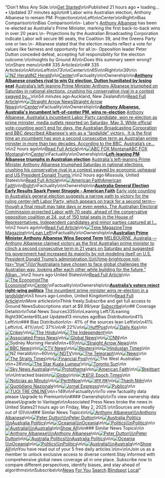 "Don't Miss Any Side.\n\n[Get Started](https://ground.news/subscribe)\n\nPublished 21 hours ago • loading... • Updated 37 minutes ago\n\n# Labor wins Australian election; Anthony Albanese to remain PM: Projections\n\nLeft\n\nCenter\n\nRight\nBias Comparison\n\nBias Comparison\n\n- Labor's [Anthony Albanese](https://ground.news/interest/anthony-albanese) has been re-elected as Australia's Prime Minister, marking the first back-to-back wins in over 20 years.\n- Projections by the Australian Broadcasting Corporation indicate Labor will secure 86 seats, the Coalition 39, and the Greens Party one or two.\n- Albanese stated that the election results reflect a vote for values like fairness and opportunity for all.\n- Opposition leader Peter Dutton conceded defeat, accepting full responsibility for the election outcome.\n\nInsights by Ground AI\n\nDoes this summary seem wrong?\n\nShare menu\n\n## 335 Articles\n\n## 335 Articles\n\nAll\n\nLeft\n\n73\n\nCenter\n\n65\n\nRight\n\n39\n\n[![NZ Herald](https://ground.news/_next/image?url=https%3A%2F%2Fgroundnews.b-cdn.net%2Finterests%2F3c3949bbaab7610988a7891496e452a7ed103e0c.jpg%3Fwidth%3D24&w=64&q=75)NZ Herald](https://ground.news/interest/nz-herald)\n\n[Center](https://ground.news/interest/nz-herald#bias-ratings)\nFactuality\n\nOwnership\n\n[**Anthony Albanese crushes rival to win Oz election, Dutton humiliated by losing seat**](https://www.nzherald.co.nz/world/australia-election-anthony-albanese-crushes-rival-peter-dutton-opposition-leader-loses-his-seat/VNWVLG4S7FHEPH3ISURTGW3DMM/) [Australia’s left-leaning Prime Minister Anthony Albanese triumphed on Saturday in national elections, crushing his conservative rival in a contest swayed by...](https://www.nzherald.co.nz/world/australia-election-anthony-albanese-crushes-rival-peter-dutton-opposition-leader-loses-his-seat/VNWVLG4S7FHEPH3ISURTGW3DMM/)\n\n54 minutes ago·Auckland, New Zealand\n\n[Read Full Article](https://www.nzherald.co.nz/world/australia-election-anthony-albanese-crushes-rival-peter-dutton-opposition-leader-loses-his-seat/VNWVLG4S7FHEPH3ISURTGW3DMM/)\n\n[![Straight Arrow News](https://ground.news/_next/image?url=https%3A%2F%2Fgroundnews.b-cdn.net%2Finterests%2Ff9a549cf5a2df3e8fe848857828a861ed81d42e6.jpg%3Fwidth%3D24&w=64&q=75)Straight Arrow News](https://ground.news/interest/straight-arrow-news)\n\n[Center](https://ground.news/interest/straight-arrow-news#bias-ratings)\nFactuality\n\nOwnership\n\n[**Anthony Albanese, Australia's incumbent left-of-center PM, wins re-election**](https://san.com/cc/anthony-albanese-australias-incumbent-left-of-center-pm-wins-re-election/) [Anthony Albanese, Australia's incumbent Labor Party candidate, won re-election as prime minister, media outlets reported on Saturday, May 3. While official vote-counting won’t end for days, the Australian Broadcasting Corporation and BBC described Albanese's win as a “landslide” victory.  It is the first time an incumbent has won a second consecutive term as Australian prime minister in more than two decades. According to the BBC, Australia’s ce…](https://san.com/cc/anthony-albanese-australias-incumbent-left-of-center-pm-wins-re-election/)\n\n2 hours ago\n\n[Read Full Article](https://san.com/cc/anthony-albanese-australias-incumbent-left-of-center-pm-wins-re-election/)\n\n[![ABC FOX Montana](https://ground.news/_next/image?url=https%3A%2F%2Fgroundnews.b-cdn.net%2Finterests%2F9a9510e3b1970039693724d79019a0bd6fe38d35.jpg%3Fwidth%3D24&w=64&q=75)ABC FOX Montana](https://ground.news/interest/abc-fox-montana)\n\n[Center](https://ground.news/interest/abc-fox-montana#bias-ratings)\nFactuality\n\nOwnership\n\n[**Left-leaning PM Albanese triumphs in Australian election**](https://www.montanarightnow.com/national_news/left-leaning-pm-albanese-triumphs-in-australian-election/article_a9b68729-fd78-55de-9659-c10cec393740.html) [Australia's left-leaning Prime Minister Anthony Albanese triumphed Saturday in national elections, crushing his conservative rival in a contest swayed by economic upheaval and US President Donald Trump.](https://www.montanarightnow.com/national_news/left-leaning-pm-albanese-triumphs-in-australian-election/article_a9b68729-fd78-55de-9659-c10cec393740.html)\n\n2 hours ago·Missoula, United States\n\n[Read Full Article](https://www.montanarightnow.com/national_news/left-leaning-pm-albanese-triumphs-in-australian-election/article_a9b68729-fd78-55de-9659-c10cec393740.html)\n\n[![American Faith](https://ground.news/_next/image?url=https%3A%2F%2Fgroundnews.b-cdn.net%2Finterests%2F192fcb6ab29bfd320bd6dcf0a2a0d712f9cd926f.jpg%3Fwidth%3D24&w=64&q=75)American Faith](https://ground.news/interest/american-faith)\n\n[Right](https://ground.news/interest/american-faith#bias-ratings)\nFactuality\n\nOwnership\n\n[**Australia General Election Early Results Spark Power Struggle - American Faith**](https://americanfaith.com/australia-general-election-early-results/) [Early vote counting in Australia’s general election suggests a narrow path to victory for the ruling center-left Labor Party, which appears on track for a second term—though a final result may take days or even weeks. The Australian Electoral Commission projected Labor with 70 seats, ahead of the conservative opposition coalition at 24, out of 150 total seats in the House of Representatives. Independent candidates and minor parties captured at l…](https://americanfaith.com/australia-general-election-early-results/)\n\n2 hours ago\n\n[Read Full Article](https://americanfaith.com/australia-general-election-early-results/)\n\n[![Time Magazine](https://ground.news/_next/image?url=https%3A%2F%2Fgroundnews.b-cdn.net%2Finterests%2Ff0b38f75f38d91faa1399ad00dbb9ff406d8378d.jpg%3Fwidth%3D24&w=64&q=75)Time Magazine](https://ground.news/interest/time-magazine)\n\n[Lean Left](https://ground.news/interest/time-magazine#bias-ratings)\nFactuality\n\nOwnership\n\n[**Australian Prime Minister Anthony Albanese Wins Second Term**](https://time.com/7282399/australian-prime-minister-anthony-albanese-reelected-second-term/) [MELBOURNE, Australia — Anthony Albanese claimed victory as the first Australian prime minister to clinch a second consecutive term in 21 years on Saturday and suggested his government had increased its majority by not modeling itself on U.S. President Donald Trump’s administration.\\\\\n\\[time-brightcove not-tgx=”true”\\]\\\\\n“Australians have chosen to face global challenges the Australian way, looking after each other while building for the future,” Alban…](https://time.com/7282399/australian-prime-minister-anthony-albanese-reelected-second-term/)\n\n2 hours ago·United States\n\n[Read Full Article](https://time.com/7282399/australian-prime-minister-anthony-albanese-reelected-second-term/)\n\n[![The Economist](https://ground.news/_next/image?url=https%3A%2F%2Fgroundnews.b-cdn.net%2Finterests%2F808e1dda39ef4ec0fc88d96681d04de72c60253d.jpg%3Fwidth%3D24&w=64&q=75)The Economist](https://ground.news/interest/the-economist)\n\n[Center](https://ground.news/interest/the-economist#bias-ratings)\nFactuality\n\nOwnership\n\n[**Australia’s voters reject right-wing politics**](https://www.economist.com/asia/2025/05/03/australias-voters-reject-right-wing-politics) [The incumbent prime minister wins re-election in a landslide](https://www.economist.com/asia/2025/05/03/australias-voters-reject-right-wing-politics)\n\n3 hours ago·London, United Kingdom\n\n[Read Full Article](https://www.economist.com/asia/2025/05/03/australias-voters-reject-right-wing-politics)\n\nMore articles\n\nThink freely.Subscribe and get full access to Ground NewsSubscriptions start at $9.99/year [Subscribe](https://ground.news/subscribe)\n\n## Coverage Details\n\nTotal News Sources335\n\nLeaning Left73Leaning Right39Center65Last Updated13 minutes agoBias Distribution\n41%  Left\n\n### Bias Distribution\n\n- 41% of the sources lean Left\n\n\n41% Left\n\nL 41%\n\nC 37%\n\nR 22%\n\n[![HuffPost](https://ground.news/_next/image?url=https%3A%2F%2Fgroundnews.b-cdn.net%2Finterests%2F01979916d53f13dde8ad2a60ecbb1c99f4dc1ebf.jpg%3Fwidth%3D60&w=128&q=75)](https://www.huffpost.com/entry/australian-prime-minister-anthony-albanese-wins-reelection-in-another-blow-to-trump_n_681526cbe4b0bf4fe8b34593)\n\n[![Daily Kos](https://ground.news/_next/image?url=https%3A%2F%2Fgroundnews.b-cdn.net%2Finterests%2F8ca89b5d410dc2cd57d5d4beea5e5e6e1d0eeb89.jpg%3Fwidth%3D60&w=128&q=75)](https://www.dailykos.com/stories/2025/5/3/2320266/-Australia-rebukes-Conservative-policies-in-federal-election-progressive-majority-grows)\n\n[![Crikey](https://ground.news/_next/image?url=https%3A%2F%2Fgroundnews.b-cdn.net%2Finterests%2Fd5384adb074f953cc4371a13cfe4fb2d2203c8a8.jpg%3Fwidth%3D60&w=128&q=75)](https://www.crikey.com.au/2025/05/03/election-results-albanese-dutton-dickson-labor-win/)\n\n[![The Hindu](https://ground.news/_next/image?url=https%3A%2F%2Fgroundnews.b-cdn.net%2Finterests%2F5f7b21541e5d6e8113b2222133d71aa2f03970e5.jpg%3Fwidth%3D60&w=128&q=75)](https://www.thehindu.com/news/international/australia-polls-anthony-albanese-labor-party-results-general-elections-2025/article69534103.ece)\n\n[![The Independent](https://ground.news/_next/image?url=https%3A%2F%2Fgroundnews.b-cdn.net%2Finterests%2Fae154bf462c7834e3b0cee6174266e809f671a37.jpg%3Fwidth%3D60&w=128&q=75)](https://www.independent.co.uk/news/uk/home-news/keir-starmer-peter-dutton-anthony-albanese-australia-labour-party-b2744302.html)\n\n[![Associated Press News](https://ground.news/_next/image?url=https%3A%2F%2Fgroundnews.b-cdn.net%2Finterests%2F5eeed6a2580a212c7d5b2c00c3ff77796814b764.jpg%3Fwidth%3D60&w=128&q=75)](https://apnews.com/article/australia-election-albanese-dutton-251063e866513dfa48b773fb4d6b0d29)\n\n[![Global News](https://ground.news/_next/image?url=https%3A%2F%2Fgroundnews.b-cdn.net%2Finterests%2Fa5b5858b50da1322f23283585bf9698e5edabc52.jpg%3Fwidth%3D60&w=128&q=75)](https://globalnews.ca/news/11162727/australias-prime-minister-anthony-albanese-wins-second-term/)\n\n[![CNN](https://ground.news/_next/image?url=https%3A%2F%2Fgroundnews.b-cdn.net%2Finterests%2Fe90b4f929289860e9eb2ffe19af452b2566ab03c.jpg%3Fwidth%3D60&w=128&q=75)](https://www.cnn.com/2025/05/03/australia/australia-election-results-albanese-dutton-intl-hnk)\n\n![Sydney Morning Herald](https://ground.news/_next/image?url=https%3A%2F%2Fgroundnews.b-cdn.net%2Finterests%2F173f0b70a07837de85a9f357358b637425ad92a6.jpg%3Fwidth%3D60&w=128&q=75)\n\n+65\n\n[![Straight Arrow News](https://ground.news/_next/image?url=https%3A%2F%2Fgroundnews.b-cdn.net%2Finterests%2Ff9a549cf5a2df3e8fe848857828a861ed81d42e6.jpg%3Fwidth%3D60&w=128&q=75)](https://san.com/cc/anthony-albanese-australias-incumbent-left-of-center-pm-wins-re-election/)\n\n[![BBC News](https://ground.news/_next/image?url=https%3A%2F%2Fgroundnews.b-cdn.net%2Finterests%2F21ae4daa2c472653d54d9279f02aaebc342f0c95.jpg%3Fwidth%3D60&w=128&q=75)](https://www.bbc.co.uk/news/live/cevdw14r1mgt)\n\n[![CTV News](https://ground.news/_next/image?url=https%3A%2F%2Fgroundnews.b-cdn.net%2Finterests%2F1dec22caa8c0767b8321053371db437477069a88.jpg%3Fwidth%3D60&w=128&q=75)](https://www.ctvnews.ca/world/article/australias-prime-minister-anthony-albanese-wins-a-second-three-year-term/)\n\n[![Reuters](https://ground.news/_next/image?url=https%3A%2F%2Fgroundnews.b-cdn.net%2Finterests%2F3c1feb130ad085b06e5eacbce20bbd3d1b35c39d.jpg%3Fwidth%3D60&w=128&q=75)](https://www.reuters.com/world/asia-pacific/count-under-way-australia-election-with-living-costs-trump-focus-2025-05-03/)\n\n[![Hindustan Times](https://ground.news/_next/image?url=https%3A%2F%2Fgroundnews.b-cdn.net%2Finterests%2F4d64de3fb255e6814ab1e2e32fe975f55fa17210.jpg%3Fwidth%3D60&w=128&q=75)](https://www.hindustantimes.com/world-news/australia-pm-anthony-albanese-set-to-win-a-second-term-election-peter-dutton-101746272739803.html)\n\n![NZ Herald](https://ground.news/_next/image?url=https%3A%2F%2Fgroundnews.b-cdn.net%2Finterests%2F3c3949bbaab7610988a7891496e452a7ed103e0c.jpg%3Fwidth%3D60&w=128&q=75)\n\n+60\n\n[![NDTV](https://ground.news/_next/image?url=https%3A%2F%2Fgroundnews.b-cdn.net%2Finterests%2Fc121e912b38e2dd900ede0c9c2ace8a942fa9215.jpg%3Fwidth%3D60&w=128&q=75)](https://www.ndtv.com/world-news/anthony-albaneses-left-leaning-labor-party-projected-to-win-australia-polls-report-8320406)\n\n[![The Telegraph](https://ground.news/_next/image?url=https%3A%2F%2Fgroundnews.b-cdn.net%2Finterests%2Fbdb97950f29fdc40b013e5796b6261da4a2fcfbe.jpg%3Fwidth%3D60&w=128&q=75)](https://www.telegraph.co.uk/world-news/2025/05/03/australia-election-results-albanese-dutton-labor-liberal/)\n\n[![News](https://ground.news/_next/image?url=https%3A%2F%2Fgroundnews.b-cdn.net%2Finterests%2Fcfc36954be31195650aa8798edf5db035221e2d6.jpg%3Fwidth%3D60&w=128&q=75)](https://www.news.com.au/national/federal-election/anthony-albanese-accepts-victory-in-2025-federal-election/news-story/08b0a83641c3e7b301cb964def3b2968)\n\n[![The Straits Times](https://ground.news/_next/image?url=https%3A%2F%2Fgroundnews.b-cdn.net%2Finterests%2Fd0b902983282ab36611c578b46fbd8086615f070.jpg%3Fwidth%3D60&w=128&q=75)](https://www.straitstimes.com/asia/australianz/australias-albanese-claims-election-victory-riding-anti-trump-wave)\n\n[![Financial Post](https://ground.news/_next/image?url=https%3A%2F%2Fgroundnews.b-cdn.net%2Finterests%2Fca2090bb6210b859529dbf74c6c9672b2d03465d.jpg%3Fwidth%3D60&w=128&q=75)](https://financialpost.com/pmn/business-pmn/australias-pm-albanese-re-elected-for-second-term-abc-says)\n\n![The West Australian](https://ground.news/_next/image?url=https%3A%2F%2Fgroundnews.b-cdn.net%2Finterests%2Fcf5d82baa1d8367b93f7ccf963924321494c850b.jpg%3Fwidth%3D60&w=128&q=75)\n\n+28\n\n[![The Star Kuala Lumpur](https://ground.news/_next/image?url=https%3A%2F%2Fgroundnews.b-cdn.net%2Finterests%2F7d76ab0a8684b778ef4d1e60f2486f0b59a1469f.jpg%3Fwidth%3D60&w=128&q=75)](https://www.thestar.com.my/news/nation/2025/05/03/anwar-congratulates-albanese-on-winning-second-term)\n\n[![Toronto Sun](https://ground.news/_next/image?url=https%3A%2F%2Fgroundnews.b-cdn.net%2Finterests%2Fc992a7a8ada9f25de24270469dde2d174683264b.jpg%3Fwidth%3D60&w=128&q=75)](https://torontosun.com/news/world/australian-prime-minister-anthony-albanese-wins-a-second-3-year-term)\n\n[![Sky News Australia](https://ground.news/_next/image?url=https%3A%2F%2Fgroundnews.b-cdn.net%2Finterests%2F2908fc9044b433d68ca872505cabea808e6fe7b7.jpg%3Fwidth%3D60&w=128&q=75)](https://www.skynews.com.au/australia-news/politics/federal-election-2025-anthony-albanese-and-labor-party-sweep-federal-election-2025-after-shock-swing-against-coalition/news-story/00119875068ae509c3a510608b521ed6)\n\n[![Protothema](https://ground.news/_next/image?url=https%3A%2F%2Fgroundnews.b-cdn.net%2Finterests%2F9bdcca3c1cc8a6e8bcc7ffddf4ed7396899ad8e1.jpg%3Fwidth%3D60&w=128&q=75)](https://www.protothema.gr/world/article/1633762/ekloges-stin-australia-niki-tis-kedroaristeri-kuvernisis-deihnoun-ta-prota-apotelesmata/)\n\n[![American Faith](https://ground.news/_next/image?url=https%3A%2F%2Fgroundnews.b-cdn.net%2Finterests%2F192fcb6ab29bfd320bd6dcf0a2a0d712f9cd926f.jpg%3Fwidth%3D60&w=128&q=75)](https://americanfaith.com/australia-general-election-early-results/)\n\n[![Breitbart](https://ground.news/_next/image?url=https%3A%2F%2Fgroundnews.b-cdn.net%2Finterests%2F9f29a3d3f02a0d13a629834288381c5c93fcb86f.jpg%3Fwidth%3D60&w=128&q=75)](https://www.breitbart.com/europe/2025/05/03/australia-elections-left-wing-albanese-government-projected-to-retain-power/)\n\nUntracked bias\n\n[![Globo](https://ground.news/_next/image?url=https%3A%2F%2Fgroundnews.b-cdn.net%2Finterests%2F8c492ab9ac7672ef621f318b855f8935ec52314e.jpg%3Fwidth%3D60&w=128&q=75)](https://g1.globo.com/mundo/noticia/2025/05/03/eleicao-australia-2025.ghtml)\n\n[![大纪元 Epoch Times](https://ground.news/_next/image?url=https%3A%2F%2Fgroundnews.b-cdn.net%2Finterests%2F76d3958785b3c6211484a704e78f16ca2c4dcc51.jpg%3Fwidth%3D60&w=128&q=75)](https://www.epochtimes.com/b5/25/5/3/n14497983.htm)\n\n[![Noticias ao Minuto](https://ground.news/_next/image?url=https%3A%2F%2Fgroundnews.b-cdn.net%2Finterests%2F39934a647e07ac692909ae43d96fd84d6ded047c.jpg%3Fwidth%3D60&w=128&q=75)](https://www.noticiasaominuto.com/mundo/2778706/projecoes-apontam-para-vitoria-do-partido-trabalhista-na-australia)\n\n[![PerthNow](https://ground.news/_next/image?url=https%3A%2F%2Fgroundnews.b-cdn.net%2Finterests%2Fc8c9ab57f1ea99c6acb75e9f82984aa5a3041c1c.jpg%3Fwidth%3D60&w=128&q=75)](https://www.perthnow.com.au/politics/election/early-seat-winners-clear-as-polls-close-across-nation-c-18571362)\n\n[![आज तक](https://ground.news/_next/image?url=https%3A%2F%2Fgroundnews.b-cdn.net%2Finterests%2F57d4658bf77cea71604449bf1d56d7c97def9450.jpg%3Fwidth%3D60&w=128&q=75)](https://www.aajtak.in/india/news/story/pm-modi-congratulates-anthony-albanese-australia-new-prime-minister-ntc-dskc-2231763-2025-05-03)\n\n[![Thanh Niên](https://ground.news/_next/image?url=https%3A%2F%2Fgroundnews.b-cdn.net%2Finterests%2F190b19aca38965bcfb4b4844462543d7f3e5da6b.jpg%3Fwidth%3D60&w=128&q=75)](https://thanhnien.vn/dang-cua-thu-tuong-albanese-thang-cu-o-uc-185250503175152127.htm)\n\n[![Quotidiano Nazionale](https://ground.news/_next/image?url=https%3A%2F%2Fgroundnews.b-cdn.net%2Finterests%2F0715be4d89e2400c4f524a1f6c74f55870dafb0c.jpg%3Fwidth%3D60&w=128&q=75)](https://www.quotidiano.net/ultimaora/anthony-albanese-rivendica-la-vittoria-65ecf12f)\n\n[![Jornal Expresso](https://ground.news/_next/image?url=https%3A%2F%2Fgroundnews.b-cdn.net%2Finterests%2F6cccbd0cbf0ff68f205bffc9a33752b26464c21b.jpg%3Fwidth%3D60&w=128&q=75)](https://expresso.pt/internacional/2025-05-03-trabalhistas-vencem-com-maioria-absoluta-na-australia-e1b6a99b)\n\n[![Publico](https://ground.news/_next/image?url=https%3A%2F%2Fgroundnews.b-cdn.net%2Finterests%2F5cff106f7d5b0cd5c694dd8822973b25c3f82b82.jpg%3Fwidth%3D60&w=128&q=75)](https://www.publico.pt/2025/05/03/mundo/noticia/trabalhistas-ganham-maioria-absoluta-eleicoes-australia-2131815)\n\n[![TUOI TRE ONLINE](https://ground.news/_next/image?url=https%3A%2F%2Fgroundnews.b-cdn.net%2Finterests%2F78fe39a877c90cd07bceb696c16eae0225980040.jpg%3Fwidth%3D60&w=128&q=75)](https://tuoitre.vn/thu-tuong-uc-anthony-albanese-tai-dac-cu-voi-chien-thang-lich-su-20250503210346096.htm)\n\n+149\n\nFactuality\n\nTo view factuality data please Upgrade to Premium\n\n#### Ownership\n\nTo view ownership data pleaseUpgrade to Vantage\n\nAssociated Press News broke the news in United States21 hours ago on Friday, May 2, 2025.\n\nSources are mostly out of  (0)\n\n### Similar News Topics\n\n[![Anthony Albanese](https://ground.news/_next/image?url=https%3A%2F%2Fgroundnews.b-cdn.net%2Fassets%2Fadmin%2F2025%2F2%2Feb59c29c401b214f84816d5a72f364468359ed42.jpg%3Fwidth%3D48&w=128&q=75)\\\\\nAnthony Albanese](https://ground.news/interest/anthony-albanese)\n\n[![Peter Dutton](https://ground.news/_next/image?url=https%3A%2F%2Fgroundnews.b-cdn.net%2Fassets%2Fadmin%2F2025%2F2%2Fbfb365016694cc301cdebe3449e46393cabb50f9.jpg%3Fwidth%3D48&w=128&q=75)\\\\\nPeter Dutton](https://ground.news/interest/peter-dutton)\n\n[![Australia Politics](https://ground.news/_next/image?url=https%3A%2F%2Fgrnd.b-cdn.net%2Fadmin%2F2025%2F2%2F4accccd5785854c56b832c1e0588eb64296ab88e.jpg%3Fwidth%3D48&w=128&q=75)\\\\\nAustralia Politics](https://ground.news/interest/australia-politics)\n\n[![Oceania](https://ground.news/_next/image?url=https%3A%2F%2Fgroundnews.b-cdn.net%2Fassets%2FletterIcons%2Fsquare%2FFFD600%2FO.png%3Fwidth%3D48%26saturation%3D-100&w=128&q=75)\\\\\nOceania](https://ground.news/interest/oceania)\n\n[![Politics](https://ground.news/_next/image?url=https%3A%2F%2Fgrnd.b-cdn.net%2Fadmin%2F2025%2F1%2Fc9087a8a82413fedbbdcf34cbbeb390e5d69562b.jpg%3Fwidth%3D48&w=128&q=75)\\\\\nPolitics](https://ground.news/interest/politics)\n\n[![Australia](https://ground.news/_next/image?url=https%3A%2F%2Fgroundnews.b-cdn.net%2Finterests%2Fcbc341c1437504c02be25365cc482f4aa39027d7.jpg%3Fwidth%3D48&w=128&q=75)\\\\\nAustralia](https://ground.news/interest/australia)\n\n[Show All](https://ground.news/discover)\n\n### Similar News Topics\n\n[![Anthony Albanese](https://ground.news/_next/image?url=https%3A%2F%2Fgroundnews.b-cdn.net%2Fassets%2Fadmin%2F2025%2F2%2Feb59c29c401b214f84816d5a72f364468359ed42.jpg%3Fwidth%3D48&w=128&q=75)\\\\\nAnthony Albanese](https://ground.news/interest/anthony-albanese)\n\n[![Peter Dutton](https://ground.news/_next/image?url=https%3A%2F%2Fgroundnews.b-cdn.net%2Fassets%2Fadmin%2F2025%2F2%2Fbfb365016694cc301cdebe3449e46393cabb50f9.jpg%3Fwidth%3D48&w=128&q=75)\\\\\nPeter Dutton](https://ground.news/interest/peter-dutton)\n\n[![Australia Politics](https://ground.news/_next/image?url=https%3A%2F%2Fgrnd.b-cdn.net%2Fadmin%2F2025%2F2%2F4accccd5785854c56b832c1e0588eb64296ab88e.jpg%3Fwidth%3D48&w=128&q=75)\\\\\nAustralia Politics](https://ground.news/interest/australia-politics)\n\n[![Oceania](https://ground.news/_next/image?url=https%3A%2F%2Fgroundnews.b-cdn.net%2Fassets%2FletterIcons%2Fsquare%2FFFD600%2FO.png%3Fwidth%3D48%26saturation%3D-100&w=128&q=75)\\\\\nOceania](https://ground.news/interest/oceania)\n\n[![Politics](https://ground.news/_next/image?url=https%3A%2F%2Fgrnd.b-cdn.net%2Fadmin%2F2025%2F1%2Fc9087a8a82413fedbbdcf34cbbeb390e5d69562b.jpg%3Fwidth%3D48&w=128&q=75)\\\\\nPolitics](https://ground.news/interest/politics)\n\n[![Australia](https://ground.news/_next/image?url=https%3A%2F%2Fgroundnews.b-cdn.net%2Finterests%2Fcbc341c1437504c02be25365cc482f4aa39027d7.jpg%3Fwidth%3D48&w=128&q=75)\\\\\nAustralia](https://ground.news/interest/australia)\n\n[Show All](https://ground.news/discover)\n\nYou have read  out of your 5 free daily articles.\n\n×\n\nJoin us as a member to unlock exclusive access to diverse content.Stay informed with comprehensive global news coverage all in one place. Subscribe now to compare different perspectives, identify biases, and stay ahead of algorithms\n\nSubscribe\n\n[News](https://ground.news/) [For You](https://ground.news/my) [Search](https://ground.news/search) [Blindspot](https://ground.news/blindspot) [Local](https://ground.news/local)"